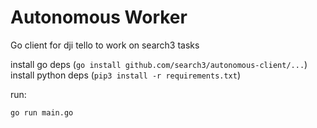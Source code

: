# Autonomous Worker 

Go client for dji tello to work on search3 tasks

install go deps (`go install github.com/search3/autonomous-client/...`)
install python deps (`pip3 install -r requirements.txt`)


run:
```
go run main.go
```